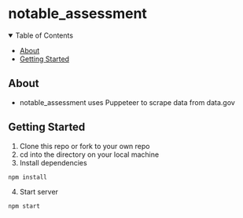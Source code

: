 # notable_assessment

<!-- TABLE OF CONTENTS -->
<details open="open">
  <summary>Table of Contents</summary>
  <ul>
    <li><a href="#about">About</a></li>
    <li><a href="#getting-started">Getting Started</a></li>
  </ul>
</details>

## About

- notable_assessment uses Puppeteer to scrape data from data.gov


## Getting Started

1. Clone this repo or fork to your own repo
2. cd into the directory on your local machine
3. Install dependencies

```
npm install
```

4. Start server

```
npm start
```